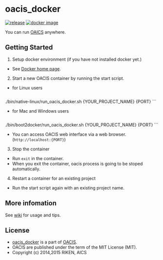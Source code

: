 # oacis_docker

[![release](https://img.shields.io/github/release/crest-cassia/oacis.svg)](https://github.com/crest-cassia/oacis/releases/latest)
[![docker image](http://img.shields.io/badge/docker_image-ready-brightgreen.svg)](https://registry.hub.docker.com/u/takeshiuchitane/oacis/)

You can run [OAICS](https://github.com/crest-cassia/oacis) anywhere.

## Getting Started

1. Setup docker environment (if you have not installed docker yet.)

  - See [Docker home page](https://www.docker.com/).

2. Start a new OACIS container by running the start script.

  - for Linux users

      ```sh:run_oacis_docker.sh
./bin/native-linux/run_oacis_docker.sh {YOUR_PROJECT_NAME} {PORT}
      ```
  - for Mac and Windows users

      ```sh:run_oacis_docker.sh
./bin/boot2docker/run_oacis_docker.sh {YOUR_PROJECT_NAME} {PORT}
      ```

  - You can access OACIS web interface via a web browser.(`http://localhost:{PORT}`)

3. Stop the container

  - Run `exit` in the container.
  - When you exit the container, oacis process is going to be stoped automatically.

4. Restart a container for an existing project

  - Run the start script again with an existing project name.

## More infomation

See [wiki](https://github.com/crest-cassia/oacis_docker/wiki) for usage and tips.

## License

  - [oacis_docker](https://github.com/crest-cassia/oacis_docker) is a part of [OACIS](https://github.com/crest-cassia/oacis).
  - OACIS are published under the term of the MIT License (MIT).
  - Copyright (c) 2014,2015 RIKEN, AICS
